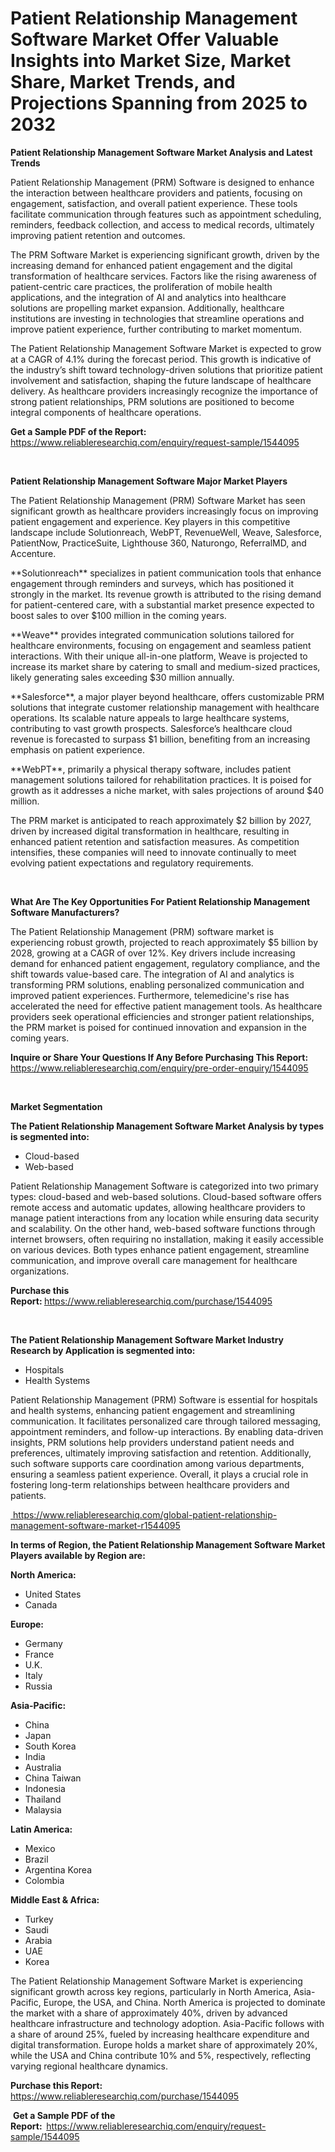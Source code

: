 <p><h1>Patient Relationship Management Software Market Offer Valuable Insights into Market Size, Market Share, Market Trends, and Projections Spanning from 2025 to 2032</h1></p><p><strong>Patient Relationship Management Software Market Analysis and Latest Trends</strong></p>
<p><p>Patient Relationship Management (PRM) Software is designed to enhance the interaction between healthcare providers and patients, focusing on engagement, satisfaction, and overall patient experience. These tools facilitate communication through features such as appointment scheduling, reminders, feedback collection, and access to medical records, ultimately improving patient retention and outcomes.</p><p>The PRM Software Market is experiencing significant growth, driven by the increasing demand for enhanced patient engagement and the digital transformation of healthcare services. Factors like the rising awareness of patient-centric care practices, the proliferation of mobile health applications, and the integration of AI and analytics into healthcare solutions are propelling market expansion. Additionally, healthcare institutions are investing in technologies that streamline operations and improve patient experience, further contributing to market momentum.</p><p>The Patient Relationship Management Software Market is expected to grow at a CAGR of 4.1% during the forecast period. This growth is indicative of the industry’s shift toward technology-driven solutions that prioritize patient involvement and satisfaction, shaping the future landscape of healthcare delivery. As healthcare providers increasingly recognize the importance of strong patient relationships, PRM solutions are positioned to become integral components of healthcare operations.</p></p>
<p><strong>Get a Sample PDF of the Report:&nbsp;</strong> <a href="https://www.reliableresearchiq.com/enquiry/request-sample/1544095?utm_campaign=3534&utm_medium=2&utm_source=Github&utm_content=ia&utm_term=20042025&utm_id=patient-relationship-management-software">https://www.reliableresearchiq.com/enquiry/request-sample/1544095</a></p>
<p>&nbsp;</p>
<p><strong>Patient Relationship Management Software Major Market Players</strong></p>
<p><p>The Patient Relationship Management (PRM) Software Market has seen significant growth as healthcare providers increasingly focus on improving patient engagement and experience. Key players in this competitive landscape include Solutionreach, WebPT, RevenueWell, Weave, Salesforce, PatientNow, PracticeSuite, Lighthouse 360, Naturongo, ReferralMD, and Accenture.</p><p>**Solutionreach** specializes in patient communication tools that enhance engagement through reminders and surveys, which has positioned it strongly in the market. Its revenue growth is attributed to the rising demand for patient-centered care, with a substantial market presence expected to boost sales to over $100 million in the coming years.</p><p>**Weave** provides integrated communication solutions tailored for healthcare environments, focusing on engagement and seamless patient interactions. With their unique all-in-one platform, Weave is projected to increase its market share by catering to small and medium-sized practices, likely generating sales exceeding $30 million annually.</p><p>**Salesforce**, a major player beyond healthcare, offers customizable PRM solutions that integrate customer relationship management with healthcare operations. Its scalable nature appeals to large healthcare systems, contributing to vast growth prospects. Salesforce’s healthcare cloud revenue is forecasted to surpass $1 billion, benefiting from an increasing emphasis on patient experience.</p><p>**WebPT**, primarily a physical therapy software, includes patient management solutions tailored for rehabilitation practices. It is poised for growth as it addresses a niche market, with sales projections of around $40 million.</p><p>The PRM market is anticipated to reach approximately $2 billion by 2027, driven by increased digital transformation in healthcare, resulting in enhanced patient retention and satisfaction measures. As competition intensifies, these companies will need to innovate continually to meet evolving patient expectations and regulatory requirements.</p></p>
<p>&nbsp;</p>
<p><strong>What Are The Key Opportunities For Patient Relationship Management Software Manufacturers?</strong></p>
<p><p>The Patient Relationship Management (PRM) software market is experiencing robust growth, projected to reach approximately $5 billion by 2028, growing at a CAGR of over 12%. Key drivers include increasing demand for enhanced patient engagement, regulatory compliance, and the shift towards value-based care. The integration of AI and analytics is transforming PRM solutions, enabling personalized communication and improved patient experiences. Furthermore, telemedicine's rise has accelerated the need for effective patient management tools. As healthcare providers seek operational efficiencies and stronger patient relationships, the PRM market is poised for continued innovation and expansion in the coming years.</p></p>
<p><strong>Inquire or Share Your Questions If Any Before Purchasing This Report:</strong> <a href="https://www.reliableresearchiq.com/enquiry/pre-order-enquiry/1544095?utm_campaign=3534&utm_medium=2&utm_source=Github&utm_content=ia&utm_term=20042025&utm_id=patient-relationship-management-software">https://www.reliableresearchiq.com/enquiry/pre-order-enquiry/1544095</a></p>
<p>&nbsp;</p>
<p><strong>Market Segmentation</strong></p>
<p><strong>The Patient Relationship Management Software Market Analysis by types is segmented into:</strong></p>
<p><ul><li>Cloud-based</li><li>Web-based</li></ul></p>
<p><p>Patient Relationship Management Software is categorized into two primary types: cloud-based and web-based solutions. Cloud-based software offers remote access and automatic updates, allowing healthcare providers to manage patient interactions from any location while ensuring data security and scalability. On the other hand, web-based software functions through internet browsers, often requiring no installation, making it easily accessible on various devices. Both types enhance patient engagement, streamline communication, and improve overall care management for healthcare organizations.</p></p>
<p><strong>Purchase this Report:&nbsp;</strong><a href="https://www.reliableresearchiq.com/purchase/1544095?utm_campaign=3534&utm_medium=2&utm_source=Github&utm_content=ia&utm_term=20042025&utm_id=patient-relationship-management-software">https://www.reliableresearchiq.com/purchase/1544095</a></p>
<p>&nbsp;</p>
<p><strong>The Patient Relationship Management Software Market Industry Research by Application is segmented into:</strong></p>
<p><ul><li>Hospitals</li><li>Health Systems</li></ul></p>
<p><p>Patient Relationship Management (PRM) Software is essential for hospitals and health systems, enhancing patient engagement and streamlining communication. It facilitates personalized care through tailored messaging, appointment reminders, and follow-up interactions. By enabling data-driven insights, PRM solutions help providers understand patient needs and preferences, ultimately improving satisfaction and retention. Additionally, such software supports care coordination among various departments, ensuring a seamless patient experience. Overall, it plays a crucial role in fostering long-term relationships between healthcare providers and patients.</p></p>
<p><a href="https://www.reliableresearchiq.com/global-patient-relationship-management-software-market-r1544095?utm_campaign=3534&utm_medium=2&utm_source=Github&utm_content=ia&utm_term=20042025&utm_id=patient-relationship-management-software">&nbsp;https://www.reliableresearchiq.com/global-patient-relationship-management-software-market-r1544095</a></p>
<p><strong>In terms of Region, the Patient Relationship Management Software Market Players available by Region are:</strong></p>
<p>
    <p> <strong> North America: </strong>
        <ul>
            <li>United States</li>
            <li>Canada</li>
        </ul>
        </p> 
    <p> <strong> Europe: </strong>
        <ul>
            <li>Germany</li>
            <li>France</li>
            <li>U.K.</li>
            <li>Italy</li>
            <li>Russia</li>
        </ul>
        </p> 
    <p> <strong> Asia-Pacific: </strong>
        <ul>
            <li>China</li>
            <li>Japan</li>
            <li>South Korea</li>
            <li>India</li>
            <li>Australia</li>
            <li>China Taiwan</li>
            <li>Indonesia</li>
            <li>Thailand</li>
            <li>Malaysia</li>
        </ul>
        </p> 
    <p> <strong> Latin America: </strong>
        <ul>
            <li>Mexico</li>
            <li>Brazil</li>
            <li>Argentina Korea</li>
            <li>Colombia</li>
        </ul>
        </p> 
    <p> <strong> Middle East & Africa: </strong>
        <ul>
            <li>Turkey</li>
            <li>Saudi</li>
            <li>Arabia</li>
            <li>UAE</li>
            <li>Korea</li>
        </ul>
    </p>
    </p>
<p><p>The Patient Relationship Management Software Market is experiencing significant growth across key regions, particularly in North America, Asia-Pacific, Europe, the USA, and China. North America is projected to dominate the market with a share of approximately 40%, driven by advanced healthcare infrastructure and technology adoption. Asia-Pacific follows with a share of around 25%, fueled by increasing healthcare expenditure and digital transformation. Europe holds a market share of approximately 20%, while the USA and China contribute 10% and 5%, respectively, reflecting varying regional healthcare dynamics.</p></p>
<p><strong>Purchase this Report: </strong><a href="https://www.reliableresearchiq.com/purchase/1544095?utm_campaign=3534&utm_medium=2&utm_source=Github&utm_content=ia&utm_term=20042025&utm_id=patient-relationship-management-software">https://www.reliableresearchiq.com/purchase/1544095</a></p>
<p>&nbsp;<strong>Get a Sample PDF of the Report:&nbsp;&nbsp;</strong><a href="https://www.reliableresearchiq.com/enquiry/request-sample/1544095?utm_campaign=3534&utm_medium=2&utm_source=Github&utm_content=ia&utm_term=20042025&utm_id=patient-relationship-management-software">https://www.reliableresearchiq.com/enquiry/request-sample/1544095</a></p>
<p><strong></strong></p>
<p><p></p><p></p><p></p></p>